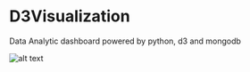# D3Visualization
Data Analytic dashboard powered by python, d3 and mongodb

![alt text](https://raw.githubusercontent.com/username/projectname/branch/path/to/img.png)
